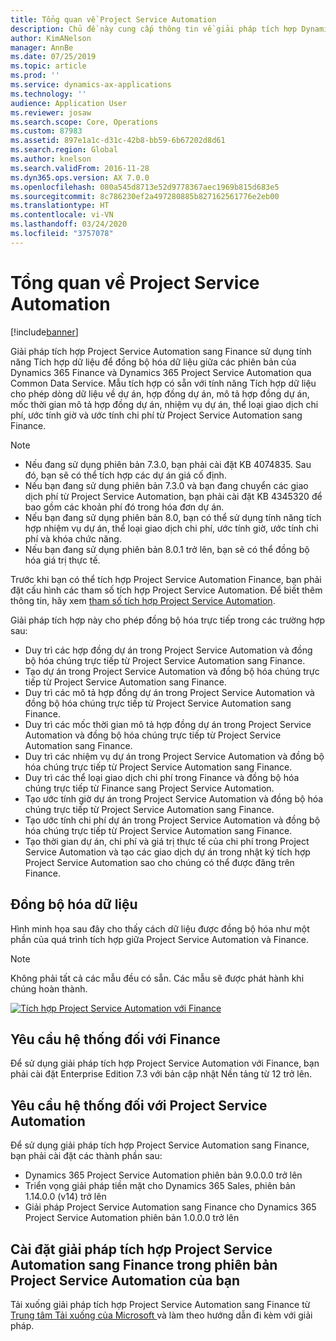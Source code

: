 ```yaml
---
title: Tổng quan về Project Service Automation
description: Chủ đề này cung cấp thông tin về giải pháp tích hợp Dynamics 365 Project Service Automation sang Dynamics 365 Finance.
author: KimANelson
manager: AnnBe
ms.date: 07/25/2019
ms.topic: article
ms.prod: ''
ms.service: dynamics-ax-applications
ms.technology: ''
audience: Application User
ms.reviewer: josaw
ms.search.scope: Core, Operations
ms.custom: 87983
ms.assetid: 897e1a1c-d31c-42b8-bb59-6b67202d8d61
ms.search.region: Global
ms.author: knelson
ms.search.validFrom: 2016-11-28
ms.dyn365.ops.version: AX 7.0.0
ms.openlocfilehash: 080a545d8713e52d9778367aec1969b815d683e5
ms.sourcegitcommit: 8c786230ef2a497280885b827162561776e2eb00
ms.translationtype: HT
ms.contentlocale: vi-VN
ms.lasthandoff: 03/24/2020
ms.locfileid: "3757078"
---
```

# <a name="project-service-automation-overview"></a>Tổng quan về Project Service Automation

[!include[banner](../includes/banner.md)]

Giải pháp tích hợp Project Service Automation sang Finance sử dụng tính năng Tích hợp dữ liệu để đồng bộ hóa dữ liệu giữa các phiên bản của Dynamics 365 Finance và Dynamics 365 Project Service Automation qua Common Data Service. Mẫu tích hợp có sẵn với tính năng Tích hợp dữ liệu cho phép dòng dữ liệu về dự án, hợp đồng dự án, mô tả hợp đồng dự án, mốc thời gian mô tả hợp đồng dự án, nhiệm vụ dự án, thể loại giao dịch chi phí, ước tính giờ và ước tính chi phí từ Project Service Automation sang Finance.

> [!NOTE]
> - Nếu đang sử dụng phiên bản 7.3.0, bạn phải cài đặt KB 4074835. Sau đó, bạn sẽ có thể tích hợp các dự án giá cố định.
> - Nếu bạn đang sử dụng phiên bản 7.3.0 và bạn đang chuyển các giao dịch phí từ Project Service Automation, bạn phải cài đặt KB 4345320 để bao gồm các khoản phí đó trong hóa đơn dự án.
> - Nếu bạn đang sử dụng phiên bản 8.0, bạn có thể sử dụng tính năng tích hợp nhiệm vụ dự án, thể loại giao dịch chi phí, ước tính giờ, ước tính chi phí và khóa chức năng.
> - Nếu bạn đang sử dụng phiên bản 8.0.1 trở lên, bạn sẽ có thể đồng bộ hóa giá trị thực tế.

Trước khi bạn có thể tích hợp Project Service Automation Finance, bạn phải đặt cấu hình các tham số tích hợp Project Service Automation. Để biết thêm thông tin, hãy xem [tham số tích hợp Project Service Automation](PSA-parameters.md).

Giải pháp tích hợp này cho phép đồng bộ hóa trực tiếp trong các trường hợp sau:

- Duy trì các hợp đồng dự án trong Project Service Automation và đồng bộ hóa chúng trực tiếp từ Project Service Automation sang Finance.
- Tạo dự án trong Project Service Automation và đồng bộ hóa chúng trực tiếp từ Project Service Automation sang Finance.
- Duy trì các mô tả hợp đồng dự án trong Project Service Automation và đồng bộ hóa chúng trực tiếp từ Project Service Automation sang Finance.
- Duy trì các mốc thời gian mô tả hợp đồng dự án trong Project Service Automation và đồng bộ hóa chúng trực tiếp từ Project Service Automation sang Finance.
- Duy trì các nhiệm vụ dự án trong Project Service Automation và đồng bộ hóa chúng trực tiếp từ Project Service Automation sang Finance.
- Duy trì các thể loại giao dịch chi phí trong Finance và đồng bộ hóa chúng trực tiếp từ Finance sang Project Service Automation.
- Tạo ước tính giờ dự án trong Project Service Automation và đồng bộ hóa chúng trực tiếp từ Project Service Automation sang Finance.
- Tạo ước tính chi phí dự án trong Project Service Automation và đồng bộ hóa chúng trực tiếp từ Project Service Automation sang Finance.
- Tạo thời gian dự án, chi phí và giá trị thực tế của chi phí trong Project Service Automation và tạo các giao dịch dự án trong nhật ký tích hợp Project Service Automation sao cho chúng có thể được đăng trên Finance.

## <a name="data-synchronization"></a>Đồng bộ hóa dữ liệu

Hình minh họa sau đây cho thấy cách dữ liệu được đồng bộ hóa như một phần của quá trình tích hợp giữa Project Service Automation và Finance.

> [!NOTE]
> Không phải tất cả các mẫu đều có sẵn. Các mẫu sẽ được phát hành khi chúng hoàn thành.

[![Tích hợp Project Service Automation với Finance](./media/PSA-integration.png)](./media/PSA-integration.png)

## <a name="system-requirements-for-finance"></a>Yêu cầu hệ thống đối với Finance

Để sử dụng giải pháp tích hợp Project Service Automation với Finance, bạn phải cài đặt Enterprise Edition 7.3 với bản cập nhật Nền tảng từ 12 trở lên.

## <a name="system-requirements-for-project-service-automation"></a>Yêu cầu hệ thống đối với Project Service Automation

Để sử dụng giải pháp tích hợp Project Service Automation sang Finance, bạn phải cài đặt các thành phần sau:

- Dynamics 365 Project Service Automation phiên bản 9.0.0.0 trở lên
- Triển vọng giải pháp tiền mặt cho Dynamics 365 Sales, phiên bản 1.14.0.0 (v14) trở lên
- Giải pháp Project Service Automation sang Finance cho Dynamics 365 Project Service Automation phiên bản 1.0.0.0 trở lên

## <a name="install-the-project-service-automation-to-finance-integration-solution-in-your-project-service-automation-instance"></a>Cài đặt giải pháp tích hợp Project Service Automation sang Finance trong phiên bản Project Service Automation của bạn

Tải xuống giải pháp tích hợp Project Service Automation sang Finance từ [Trung tâm Tải xuống của Microsoft ](https://www.microsoft.com/download/details.aspx?id=57016) và làm theo hướng dẫn đi kèm với giải pháp.
